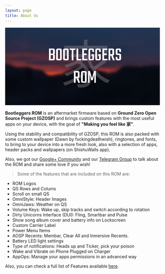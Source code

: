 ```yaml
---
layout: page
title: About Us
---
```


![The main logo](https://raw.githubusercontent.com/BootleggersROM/ExtraStuff/master/threadfiles/00-banner.png)


**Bootleggers ROM** is an aftermarket firmware based on **Ground Zero Open Source Project (GZOSP)** and brings custom features with the most useful apps on your device, with the goal of **"Making you feel like 家"**.

Using the stability and compatibility of GZOSP, this ROM is also packed with some custom wallpaper (Dawn by fxckingdeathwish), ringtones, and fonts, to bring to your device into a more fresh look, also with a selection of apps, header packs and wallpapers (on ShishuWalls app).

Also, we got our [Google+ Community](https://plus.google.com/communities/117332529104028864472) and our [Telegram Group](https://t.me/keepthebootleg) to talk about the ROM and share some love if you wish!


> Some of the features that are included on this ROM are:

  * ROM Logos
  * QS Rows and Colums
  * Scroll on small QS
  * OmniStyle: Header Images
  * OmniJaws: Weather on QS
  * Volume Keys: Wake up, skip tracks and switch according to rotation
  * Dirty Unicorns Interface (DUI): Fling, Smartbar and Pulse
  * Show song album cover and battery info on Lockscreen
  * Custom Carrier Label
  * Power Menu Items
  * AOSP Recents: Membar, Clear All and Inmersive Recents.
  * Battery LED light settings
  * Type of notifications: Heads up and Ticker, pick your poison
  * Wake and Vibrate on Phone Plugged on Charger
  * AppOps: Manage your apps permissions in an advanced way

Also, you can check a full list of Features available [here](https://github.com/BootleggersROM/ExtraStuff/blob/master/Features.md).
